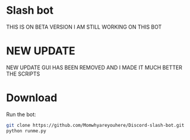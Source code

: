 # Slash bot

THIS IS ON BETA VERSION I AM STILL WORKING ON THIS BOT

# NEW UPDATE

NEW UPDATE GUI HAS BEEN REMOVED AND I MADE IT MUCH BETTER THE SCRIPTS

# Download

Run the bot:
```bash
git clone https://github.com/Momwhyareyouhere/Discord-slash-bot.git
python runme.py
```
